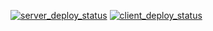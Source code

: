 [![server_deploy_status](https://github.com/davidbotezatu/spider/actions/workflows/server_deployment.yml/badge.svg)](https://github.com/davidbotezatu/spider/actions/workflows/server_deployment.yml)
[![client_deploy_status](https://github.com/davidbotezatu/spider/actions/workflows/client_deployment.yml/badge.svg)](https://github.com/davidbotezatu/spider/actions/workflows/client_deployment.yml)
